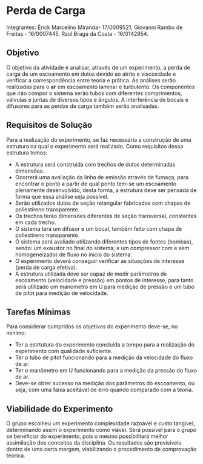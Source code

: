 # Perda de Carga
Integrantes: Érick Marcelino Miranda- 17/0009521, Giovanni Rambo de Freitas - 16/0007445, Raul Braga da Costa - 16/0142954.

## Objetivo
O objetivo da atividade é analisar, através de um experimento, a perda de carga de um escoamento em dutos devido ao atrito e viscosidade e verificar a correspondência entre teoria e prática.
As análises serão realizadas para o **ar** em escoamento laminar e turbulento. 
Os componentes que irão compor o sistema serão tubos com diferentes comprimentos, válvulas e juntas de diversos tipos e ângulos. 
A interferência de bocais e difusores para as perdas de carga também serão analisadas.

## Requisitos de Solução
Para a realização do experimento, se faz necessária a construção de uma estrutura na qual o experimento será realizado. Como requisitos dessa estrutura temos:

* A estrutura será construida com trechos de dutos determinadas dimensões.
* Ocorrerá uma avaliação da linha de emissão através de fumaça, para encontrar o ponto a partir de qual ponto tem-se um escoamento plenamente desenvolvido, desta forma, a estrutura deve ser pensada de forma que essa análise seja possível.
* Serão utilizados dutos de seção retangular fabricados com chapas de poliestireno transparente.
* Os trechos terão dimensões diferentes de seção transversal, constantes em cada trecho.
* O sistema terá um difusor e um bocal, também feito com chapa de poliestireno transparente.
* O sistema será avaliado utilizando diferentes tipos de fontes (bombas), sendo: um exaustor no final do sistema; e um compressor com e sem homogeneizador de fluxo no início do sistema.
* O experimento deverá conseguir verificar as situações de interesse (perda de carga efetiva).
* A estrutura utilizada deve ser capaz de medir parâmetros de escoamento (velocidade e pressão) em pontos de interesse, para tanto será utilizado um manometro em U para medição de pressão e um tubo de pitot para medição de velocidade.

## Tarefas Mínimas
Para considerar cumpridos os objetivos do experimento deve-se, no mínimo:
* Ter a estrtutura do experimento concluída a tempo para a realização do experimento com qualidade suficiente.
* Ter o tubo de pitot funcionando para a medição da velocidade do fluxo de ar.
* Ter o manômetro em U funcionando para a medição da pressão do fluxo de ar.
* Deve-se obter sucesso na medição dos parâmetros do escoamento, ou seja, com uma faixa aceitável de erro quando comparado com a teoria.

## Viabilidade do Experimento
O grupo escolheu um experimento complexidade razoável e custo tangível, determinando assim o experimento como viável. Será possível para o grupo se beneficiar do experimento, pois o mesmo possibilitará melhor assimilação dos conceitos da disciplina. Os resultados são previsíveis dentro de uma certa margem, viabilizando o procedimento de comprovação teórica.
